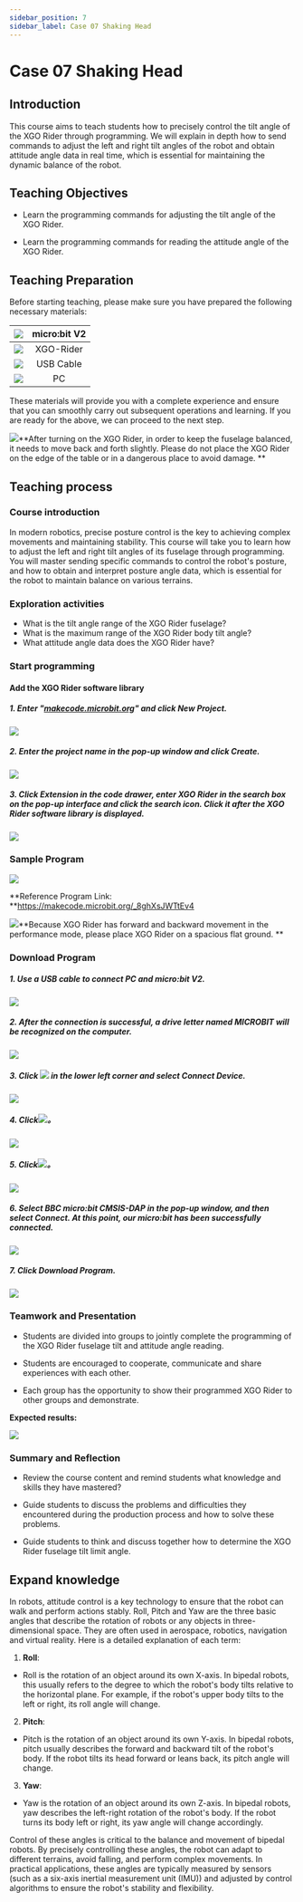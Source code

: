 ```yaml
---
sidebar_position: 7
sidebar_label: Case 07 Shaking Head
---
```


# Case 07 Shaking Head

## Introduction

This course aims to teach students how to precisely control the tilt angle of the XGO Rider through programming. We will explain in depth how to send commands to adjust the left and right tilt angles of the robot and obtain attitude angle data in real time, which is essential for maintaining the dynamic balance of the robot.



## Teaching Objectives

- Learn the programming commands for adjusting the tilt angle of the XGO Rider.

- Learn the programming commands for reading the attitude angle of the XGO Rider.

## Teaching Preparation

Before starting teaching, please make sure you have prepared the following necessary materials:

| ![](https://wiki-media-ef.oss-cn-hongkong.aliyuncs.com/docs/microbit/robot/xgo-rider-kit/images/microbit-xgo-rider-kit-case-01.png) | micro:bit  V2 |
| :----------------------------------------------------------: | :-----------: |
| ![](https://wiki-media-ef.oss-cn-hongkong.aliyuncs.com/docs/microbit/robot/xgo-rider-kit/images/microbit-xgo-rider-kit-case-19.png) |   XGO-Rider   |
| ![](https://wiki-media-ef.oss-cn-hongkong.aliyuncs.com/docs/microbit/robot/xgo-rider-kit/images/microbit-xgo-rider-kit-case-02.png) |   USB Cable   |
| ![](https://wiki-media-ef.oss-cn-hongkong.aliyuncs.com/docs/microbit/robot/xgo-rider-kit/images/microbit-xgo-rider-kit-case-03.png) |      PC       |

These materials will provide you with a complete experience and ensure that you can smoothly carry out subsequent operations and learning. If you are ready for the above, we can proceed to the next step.

![](https://wiki-media-ef.oss-cn-hongkong.aliyuncs.com/docs/microbit/robot/xgo-rider-kit/images/microbit-xgo-rider-kit-read-01.png)**After turning on the XGO Rider, in order to keep the fuselage balanced, it needs to move back and forth slightly. Please do not place the XGO Rider on the edge of the table or in a dangerous place to avoid damage. **

## Teaching process

### Course introduction

In modern robotics, precise posture control is the key to achieving complex movements and maintaining stability. This course will take you to learn how to adjust the left and right tilt angles of its fuselage through programming. You will master sending specific commands to control the robot's posture, and how to obtain and interpret posture angle data, which is essential for the robot to maintain balance on various terrains.

### Exploration activities

- What is the tilt angle range of the XGO Rider fuselage?
- What is the maximum range of the XGO Rider body tilt angle?
- What attitude angle data does the XGO Rider have?

### Start programming

#### Add the XGO Rider software library

##### 1. Enter "[makecode.microbit.org](https://makecode.microbit.org)" and click **New Project**.



![](https://wiki-media-ef.oss-cn-hongkong.aliyuncs.com/docs/microbit/robot/xgo-rider-kit/images/microbit-xgo-rider-kit-case-04.png)



##### 2. Enter the project name in the pop-up window and click **Create**.



![](https://wiki-media-ef.oss-cn-hongkong.aliyuncs.com/docs/microbit/robot/xgo-rider-kit/images/microbit-xgo-rider-kit-case-05.png)



##### 3. Click **Extension** in the code drawer, enter **XGO Rider** in the search box on the pop-up interface and click the search icon. Click it after the **XGO Rider** software library is displayed.

![](https://wiki-media-ef.oss-cn-hongkong.aliyuncs.com/docs/microbit/robot/xgo-rider-kit/images/microbit-xgo-rider-kit-case-07.png)



### Sample Program



![](https://wiki-media-ef.oss-cn-hongkong.aliyuncs.com/docs/microbit/robot/xgo-rider-kit/images/microbit-xgo-rider-kit-case-106.png)



**Reference Program Link: **https://makecode.microbit.org/_8ghXsJWTtEv4



![](https://wiki-media-ef.oss-cn-hongkong.aliyuncs.com/docs/microbit/building-blocks/microbit-space-science-kit/images/microbit-space-science-kit-read03.png)**Because XGO Rider has forward and backward movement in the performance mode, please place XGO Rider on a spacious flat ground. **

### Download Program

##### 1. Use a USB cable to connect PC and micro:bit V2.



![](https://wiki-media-ef.oss-cn-hongkong.aliyuncs.com/docs/microbit/robot/xgo-rider-kit/images/microbit-xgo-rider-kit-case-09.gif)

##### 2. After the connection is successful, a drive letter named MICROBIT will be recognized on the computer.

![](https://wiki-media-ef.oss-cn-hongkong.aliyuncs.com/docs/microbit/robot/xgo-rider-kit/images/microbit-xgo-rider-kit-case-10.png)



##### 3. Click ![](https://wiki-media-ef.oss-cn-hongkong.aliyuncs.com/docs/microbit/robot/xgo-rider-kit/images/microbit-xgo-rider-kit-case-11.png) in the lower left corner and select **Connect Device**.



![](https://wiki-media-ef.oss-cn-hongkong.aliyuncs.com/docs/microbit/robot/xgo-rider-kit/images/microbit-xgo-rider-kit-case-12.png)



##### 4. Click![](https://wiki-media-ef.oss-cn-hongkong.aliyuncs.com/docs/microbit/robot/xgo-rider-kit/images/microbit-xgo-rider-kit-case-13.png)。



![](https://wiki-media-ef.oss-cn-hongkong.aliyuncs.com/docs/microbit/robot/xgo-rider-kit/images/microbit-xgo-rider-kit-case-14.png)



##### 5. Click![](https://wiki-media-ef.oss-cn-hongkong.aliyuncs.com/docs/microbit/robot/xgo-rider-kit/images/microbit-xgo-rider-kit-case-15.png)。



![](https://wiki-media-ef.oss-cn-hongkong.aliyuncs.com/docs/microbit/robot/xgo-rider-kit/images/microbit-xgo-rider-kit-case-16.png)



##### 6. Select **BBC micro:bit CMSIS-DAP** in the pop-up window, and then select **Connect**. At this point, our micro:bit has been successfully connected.

![](https://wiki-media-ef.oss-cn-hongkong.aliyuncs.com/docs/microbit/robot/xgo-rider-kit/images/microbit-xgo-rider-kit-case-17.png)



##### 7. Click **Download Program**.



![](https://wiki-media-ef.oss-cn-hongkong.aliyuncs.com/docs/microbit/robot/xgo-rider-kit/images/microbit-xgo-rider-kit-case-18.png)

### Teamwork and Presentation

- Students are divided into groups to jointly complete the programming of the XGO Rider fuselage tilt and attitude angle reading.

- Students are encouraged to cooperate, communicate and share experiences with each other.

- Each group has the opportunity to show their programmed XGO Rider to other groups and demonstrate.

**Expected results:**

![](https://wiki-media-ef.oss-cn-hongkong.aliyuncs.com/docs/microbit/robot/xgo-rider-kit/images/microbit-xgo-rider-kit-case1007.gif)

### Summary and Reflection

- Review the course content and remind students what knowledge and skills they have mastered?

- Guide students to discuss the problems and difficulties they encountered during the production process and how to solve these problems.

- Guide students to think and discuss together how to determine the XGO Rider fuselage tilt limit angle.

## Expand knowledge

In robots, attitude control is a key technology to ensure that the robot can walk and perform actions stably. Roll, Pitch and Yaw are the three basic angles that describe the rotation of robots or any objects in three-dimensional space. They are often used in aerospace, robotics, navigation and virtual reality. Here is a detailed explanation of each term:

1. **Roll**:
- Roll is the rotation of an object around its own X-axis. In bipedal robots, this usually refers to the degree to which the robot's body tilts relative to the horizontal plane. For example, if the robot's upper body tilts to the left or right, its roll angle will change.

2. **Pitch**:
- Pitch is the rotation of an object around its own Y-axis. In bipedal robots, pitch usually describes the forward and backward tilt of the robot's body. If the robot tilts its head forward or leans back, its pitch angle will change.

3. **Yaw**:
- Yaw is the rotation of an object around its own Z-axis. In bipedal robots, yaw describes the left-right rotation of the robot's body. If the robot turns its body left or right, its yaw angle will change accordingly.

Control of these angles is critical to the balance and movement of bipedal robots. By precisely controlling these angles, the robot can adapt to different terrains, avoid falling, and perform complex movements. In practical applications, these angles are typically measured by sensors (such as a six-axis inertial measurement unit (IMU)) and adjusted by control algorithms to ensure the robot's stability and flexibility.
